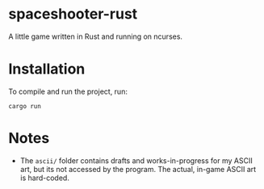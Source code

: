 # spaceshooter-rust
A little game written in Rust and running on ncurses.

# Installation
To compile and run the project, run:
```
cargo run
```

# Notes
* The `ascii/` folder contains drafts and works-in-progress for my ASCII art, but its not accessed by the program. The actual, in-game ASCII art is hard-coded. 

